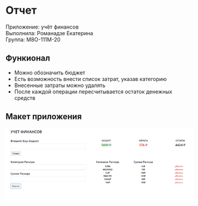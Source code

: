 # Отчет

Приложение: учёт финансов  
Выполнила: Романадзе Екатерина  
Группа: М8О-111М-20

## Функионал

* Можно обозначить бюджет
* Есть возможность внести список затрат, указав категорию
* Внесенные затраты можно удалять
* После каждой операции пересчитывается остаток денежных средств

## Макет приложения 

<img src="scr1.PNG" width="900"/>
